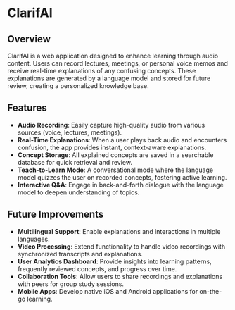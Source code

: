 # ClarifAI

## Overview
ClarifAI is a web application designed to enhance learning through audio content. Users can record lectures, meetings, or personal voice memos and receive real-time explanations of any confusing concepts. These explanations are generated by a language model and stored for future review, creating a personalized knowledge base.

## Features
- **Audio Recording**: Easily capture high-quality audio from various sources (voice, lectures, meetings).
- **Real-Time Explanations**: When a user plays back audio and encounters confusion, the app provides instant, context-aware explanations.
- **Concept Storage**: All explained concepts are saved in a searchable database for quick retrieval and review.
- **Teach-to-Learn Mode**: A conversational mode where the language model quizzes the user on recorded concepts, fostering active learning.
- **Interactive Q&A**: Engage in back-and-forth dialogue with the language model to deepen understanding of topics.

## Future Improvements
- **Multilingual Support**: Enable explanations and interactions in multiple languages.
- **Video Processing**: Extend functionality to handle video recordings with synchronized transcripts and explanations.
- **User Analytics Dashboard**: Provide insights into learning patterns, frequently reviewed concepts, and progress over time.
- **Collaboration Tools**: Allow users to share recordings and explanations with peers for group study sessions.
- **Mobile Apps**: Develop native iOS and Android applications for on-the-go learning.
